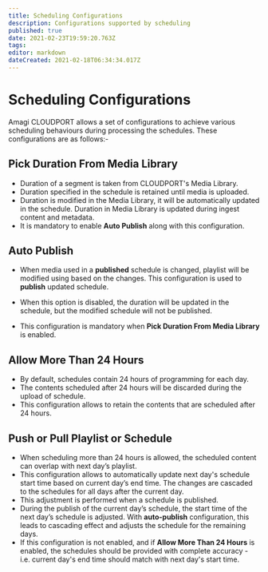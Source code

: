 ```yaml
---
title: Scheduling Configurations
description: Configurations supported by scheduling
published: true
date: 2021-02-23T19:59:20.763Z
tags: 
editor: markdown
dateCreated: 2021-02-18T06:34:34.017Z
---
```


# Scheduling Configurations

Amagi CLOUDPORT allows a set of configurations to achieve various scheduling behaviours during processing the schedules. These configurations are as follows:-

## Pick Duration From Media Library

- Duration of a segment is taken from CLOUDPORT's Media Library.
- Duration specified in the schedule is retained until media is uploaded.
- Duration is modified in the Media Library, it will be automatically updated in the schedule. Duration in Media Library is updated during ingest content and metadata.
 - It is mandatory to enable **Auto Publish** along with this configuration.

## Auto Publish

 - When media used in a **published** schedule is changed, playlist will be modified using based on the changes. This configuration is used to **publish** updated schedule.
 
 - When this option is disabled, the duration will be updated in the schedule, but the modified schedule will not be published.
 
 - This configuration is mandatory when **Pick Duration From Media Library** is enabled.
 
 ## Allow More Than 24 Hours
 
 - By default, schedules contain 24 hours of programming for each day.
 - The contents scheduled after 24 hours will be discarded during the upload of schedule.
 - This configuration allows to retain the contents that are scheduled after 24 hours.
 
 ## Push or Pull Playlist or Schedule
 
 - When scheduling more than 24 hours is allowed, the scheduled content can overlap with next day’s playlist.
 - This configuration allows to automatically update next day's schedule start time based on current day’s end time. The changes are cascaded to the schedules for all days after the current day.
 - This adjustment is performed when a schedule is published.
 - During the publish of the current day’s schedule, the start time of the next day’s schedule is adjusted. With **auto-publish** configuration, this leads to cascading effect and adjusts the schedule for the remaining days.
  - If this configuration is not enabled, and if **Allow More Than 24 Hours** is enabled, the schedules should be provided with complete accuracy - i.e. current day's end time should match with next day's start time.


